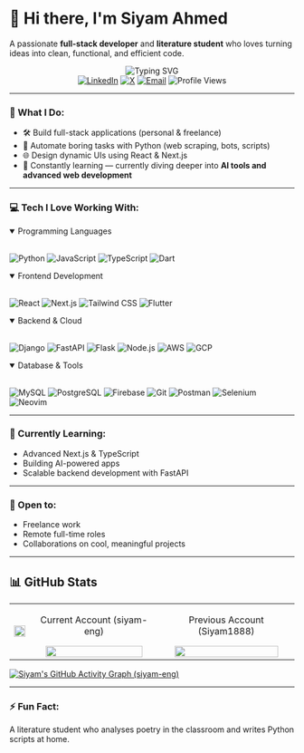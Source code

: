 # 👋 Hi there, I'm Siyam Ahmed

A passionate **full-stack developer** and **literature student** who loves turning ideas into clean, functional, and efficient code.

<div align="center">
  <img src="https://readme-typing-svg.demolab.com?font=Fira+Code&weight=600&size=28&duration=4000&pause=1000&color=6F9EE8&center=true&vCenter=true&random=false&width=435&lines=Python+Developer;Full+Stack+Developer;Automation+Developer;Literature+Student" alt="Typing SVG" />
</div>

<div align="center">
  <a href="https://linkedin.com/in/siyam88"><img src="https://img.shields.io/badge/LinkedIn-0077B5?style=for-the-badge&logo=linkedin&logoColor=white" alt="LinkedIn"/></a>
  <a href="https://x.com/siyam_88"><img src="https://img.shields.io/badge/X-%23000000.svg?logo=X&logoColor=white" alt="X"/></a>
  <a href="mailto:siyam.eng.du@gmail.com"><img src="https://img.shields.io/badge/Email-D14836?style=for-the-badge&logo=gmail&logoColor=white" alt="Email"/></a>
  <img src="https://komarev.com/ghpvc/?username=siyam-eng&style=for-the-badge&color=6F9EE8" alt="Profile Views"/>
</div>


---

### 🚀 What I Do:
- 🛠️ Build full-stack applications (personal & freelance)
- 🤖 Automate boring tasks with Python (web scraping, bots, scripts)
- 🌐 Design dynamic UIs using React & Next.js
- 🧠 Constantly learning — currently diving deeper into **AI tools and advanced web development**

---
### 💻 Tech I Love Working With:
<details open>
<summary>Programming Languages</summary>
<br>

![Python](https://img.shields.io/badge/Python-3776AB?style=for-the-badge&logo=python&logoColor=white)
![JavaScript](https://img.shields.io/badge/JavaScript-F7DF1E?style=for-the-badge&logo=javascript&logoColor=black)
![TypeScript](https://img.shields.io/badge/TypeScript-007ACC?style=for-the-badge&logo=typescript&logoColor=white)
![Dart](https://img.shields.io/badge/Dart-%230175C2.svg?style=for-the-badge&logo=dart&logoColor=white)
</details>

<details open>
<summary>Frontend Development</summary>
<br>

![React](https://img.shields.io/badge/React-20232A?style=for-the-badge&logo=react&logoColor=61DAFB)
![Next.js](https://img.shields.io/badge/Next.js-000000?style=for-the-badge&logo=nextdotjs&logoColor=white)
![Tailwind CSS](https://img.shields.io/badge/Tailwind_CSS-38B2AC?style=for-the-badge&logo=tailwind-css&logoColor=white)
![Flutter](https://img.shields.io/badge/Flutter-02569B?style=for-the-badge&logo=flutter&logoColor=fff)
</details>

<details open>
<summary>Backend & Cloud</summary>
<br>
  
![Django](https://img.shields.io/badge/Django-%23092E20.svg?style=for-the-badge&logo=django&logoColor=white)
![FastAPI](https://img.shields.io/badge/FastAPI-009485.svg?style=for-the-badge&ogo=fastapi&logoColor=white)
![Flask](https://img.shields.io/badge/Flask-000?style=for-the-badge&logo=flask&logoColor=fff)
![Node.js](https://img.shields.io/badge/Node.js-339933?style=for-the-badge&logo=nodedotjs&logoColor=white)
![AWS](https://img.shields.io/badge/AWS-232F3E?style=for-the-badge&logo=amazon-aws&logoColor=white)
![GCP](https://img.shields.io/badge/Google_Cloud-4285F4?style=for-the-badge&logo=google-cloud&logoColor=white)
</details>

<details open>
<summary>Database & Tools</summary>
<br>

![MySQL](https://img.shields.io/badge/MySQL-4479A1?style=for-the-badge&logo=mysql&logoColor=fff)
![PostgreSQL](https://img.shields.io/badge/PostgreSQL-316192?style=for-the-badge&logo=postgresql&logoColor=white)
![Firebase](https://img.shields.io/badge/Firebase-FFCA28?style=for-the-badge&logo=firebase&logoColor=black)
![Git](https://img.shields.io/badge/Git-F05032?style=for-the-badge&logo=git&logoColor=white)
![Postman](https://img.shields.io/badge/Postman-FF6C37?style=for-the-badge&logo=postman&logoColor=white)
![Selenium](https://img.shields.io/badge/Selenium-43B02A?style=for-the-badge&logo=selenium&logoColor=fff)
![Neovim](https://img.shields.io/badge/Neovim-57A143?logo=neovim&logoColor=fff)
</details>

--- 

### 🌱 Currently Learning:
- Advanced Next.js & TypeScript  
- Building AI-powered apps  
- Scalable backend development with FastAPI  

---

### 🤝 Open to:
- Freelance work  
- Remote full-time roles  
- Collaborations on cool, meaningful projects

---

## 📊 GitHub Stats



<table>
  <tr>
    <td>
      <img src="https://github-readme-stats.vercel.app/api/top-langs?username=siyam-eng&show_icons=true&layout=compact&hide_progress=true&theme=tokyonight" width="100%"/>
    </td>
    <td>
      <div align="center">
      <p>Current Account (siyam-eng)</p>
      <img src="https://github-readme-streak-stats.herokuapp.com/?user=siyam-eng&theme=tokyonight" width="90%"/>
      </div>
    </td>
    <td>
      <div align="center">
        <p>Previous Account (Siyam1888)</p>
        <img src="https://github-readme-streak-stats.herokuapp.com/?user=Siyam1888&theme=tokyonight" width="90%"/>
      </div>
    </td>
  </tr>
</table>

[![Siyam's GitHub Activity Graph (siyam-eng)](https://github-readme-activity-graph.vercel.app/graph?username=siyam-eng&theme=tokyo-night)](https://github.com/ashutosh00710/github-readme-activity-graph)

---

### ⚡ Fun Fact:
A literature student who analyses poetry in the classroom and writes Python scripts at home.



<!---
siyam-eng/siyam-eng is a ✨ special ✨ repository because its `README.md` (this file) appears on your GitHub profile.
You can click the Preview link to take a look at your changes.
--->
